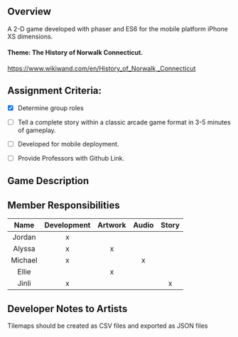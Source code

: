 ## Overview
A 2-D game developed with phaser and ES6 for the mobile platform iPhone XS dimensions.

#### Theme: The History of Norwalk Connecticut.
https://www.wikiwand.com/en/History_of_Norwalk,_Connecticut

## Assignment Criteria:

- [x] Determine group roles

- [ ] Tell a complete story within a classic arcade game format in 3-5 minutes of gameplay.

- [ ] Developed for mobile deployment.

- [ ] Provide Professors with Github Link.

## Game Description

## Member Responsibilities

|Name     | Development | Artwork   | Audio   | Story   |
|   :-:   |    :-:      |  :-:      |  :-:    |  :-:    |
|Jordan   | x     |     |         |         |
|Alyssa   | x     | x   |         |         |
|Michael  | x     |     |    x    |         |
|Ellie    |       |  x  |         |         |
|Jinli    |  x    |     |         |    x    ||


## Developer Notes to Artists

Tilemaps should be created as CSV files and exported as JSON files

